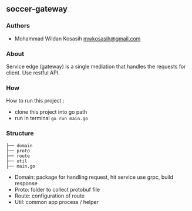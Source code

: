 ## soccer-gateway

### Authors 
- Mohammad Wildan Kosasih <mwkosasih@gmail.com>

### About
Service edge (gateway) is a single mediation that handles the requests for client. Use restful API. 

### How
How to run this project :
- clone this project into go path
- run in terminal `go run main.go`

### Structure
```
├── domain
├── proto
├── route
├── util             
├── main.go
```
- Domain: package for handling request, hit service use grpc, build response
- Proto: folder to collect protobuf file
- Route: configuration of route
- Util: common app process / helper